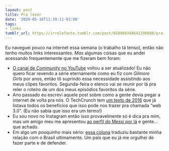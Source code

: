 ```yaml
---
layout: post
title: Pra levar
date: '2020-05-16T11:39:11-03:00'
tags:
- links
tumblr_url: https://irrelefante.tumblr.com/post/658960348641198080/pra-levar
---
```

Eu naveguei pouco na internet essa semana (o trabalho tá tenso), então não tenho muitos links interessantes.&nbsp;_Mas_&nbsp;algumas coisas que eu andei acessando frequentemente que me fizeram bem foram:

- [O canal de&nbsp;_Community_&nbsp;no YouTube](https://href.li/?https://www.youtube.com/channel/UC083VJ23T17StE7R7Fm00jQ) voltou a ser atualizado! Eu não quero ficar revendo a série eternamente como eu fiz com&nbsp;_Gilmore Girls_&nbsp;por anos, então tô suprindo essa necessidade assistindo aos meus&nbsp;clipes favoritos. Segunda-feira o elenco vai se reunir por lá pra reler o roteiro de um dos meus episódios favoritos da série.
- Ano passado eu escrevi aquele post sobre como a gente devia pegar a internet de volta pra nós. O TechCrunch tem [um texto de 2016](https://href.li/?https://techcrunch.com/2016/10/09/a-decentralized-web-would-give-power-back-to-the-people-online/) que já listava todos os benefícios que isso pode nos&nbsp;trazer pra chamada “web 3.0”. (Eu não sabia que isso era um termo!)
- Eu sou novo no Instagram então isso provavelmente só é dica pra mim, mas um amigo meu me apresentou [ao perfil do Messi por lá](https://href.li/?https://www.instagram.com/leomessi/) e gente… que achado.
- Em algo um pouquinho mais sério: [essa coluna](https://href.li/?https://outline.com/Msn7DS) traduziu bastante minha relação com o Brasil ultimamente. Um país que eu já me orgulhei de fazer parte e de defender.
